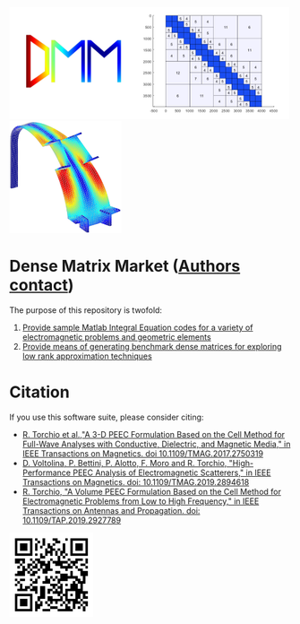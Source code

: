 <img src="docs/dmm.png" width="220" height="200"><img src="docs/hmatrix.png" width="280" height="200"><img src="docs/tk2.png" width="200" height="200">  
# Dense Matrix Market ([Authors contact](docs/contacts.md)) 

The purpose of this repository is twofold:

1. [Provide sample Matlab Integral Equation codes for a variety of electromagnetic problems and geometric elements](docs/sample.md)
2. [Provide means of generating benchmark dense matrices for exploring low rank approximation techniques](docs/dense.md)

# Citation
If you use this software suite, please consider citing:
* [R. Torchio et al.,"A 3-D PEEC Formulation Based on the Cell Method for Full-Wave Analyses with Conductive, Dielectric, and Magnetic Media," in IEEE Transactions on Magnetics. doi 10.1109/TMAG.2017.2750319](https://ieeexplore.ieee.org/document/8168416)
* [D. Voltolina, P. Bettini, P. Alotto, F. Moro and R. Torchio, "High-Performance PEEC Analysis of Electromagnetic Scatterers," in IEEE Transactions on Magnetics. doi: 10.1109/TMAG.2019.2894618](http://ieeexplore.ieee.org/stamp/stamp.jsp?tp=&arnumber=8638854&isnumber=8716604)
* [R. Torchio, "A Volume PEEC Formulation Based on the Cell Method for Electromagnetic Problems from Low to High Frequency," in IEEE Transactions on Antennas and Propagation. doi: 10.1109/TAP.2019.2927789](http://ieeexplore.ieee.org/stamp/stamp.jsp?tp=&arnumber=8764572&isnumber=4907023)


<img src="docs/qrcode.png" width="150" height="150">
